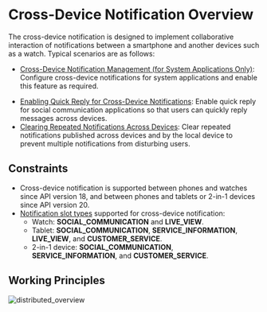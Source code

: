 # Cross-Device Notification Overview

<!--Kit: Notification Kit-->
<!--Subsystem: Notification-->
<!--Owner: @peixu-->
<!--Designer: @dongqingran; @wulong158-->
<!--Tester: @wanghong1997-->
<!--Adviser: @fang-jinxu-->

The cross-device notification is designed to implement collaborative interaction of notifications between a smartphone and another devices such as a watch. Typical scenarios are as follows:

<!--Del-->
  - [Cross-Device Notification Management (for System Applications Only)](./notification-distributed-notdistributed.md): Configure cross-device notifications for system applications and enable this feature as required.
<!--DelEnd-->
  - [Enabling Quick Reply for Cross-Device Notifications](./notification-quickreply.md): Enable quick reply for social communication applications so that users can quickly reply messages across devices.
  - [Clearing Repeated Notifications Across Devices](./notification-distributed-messageid.md): Clear repeated notifications published across devices and by the local device to prevent multiple notifications from disturbing users.

## Constraints
  - Cross-device notification is supported between phones and watches since API version 18, and between phones and tablets or 2-in-1 devices since API version 20.
  - [Notification slot types](../../application-dev/reference/apis-notification-kit/js-apis-notificationManager.md#slottype) supported for cross-device notification:
    - Watch: **SOCIAL_COMMUNICATION** and **LIVE_VIEW**.
    - Tablet: **SOCIAL_COMMUNICATION**, **SERVICE_INFORMATION**, **LIVE_VIEW**, and **CUSTOMER_SERVICE**.
    - 2-in-1 device: **SOCIAL_COMMUNICATION**, **SERVICE_INFORMATION**, and **CUSTOMER_SERVICE**.

## Working Principles

![distributed_overview](figures/distributed_overview.png)
